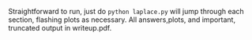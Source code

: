 Straightforward to run, just do `python laplace.py` will jump through each section, flashing plots as necessary.
All answers,plots, and important, truncated output in writeup.pdf.
